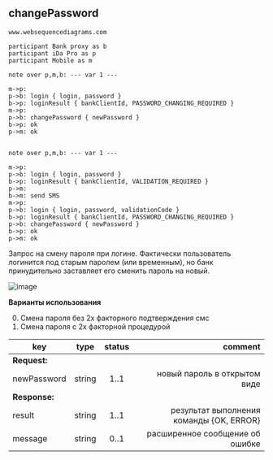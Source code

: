 ## changePassword

```text
www.websequencediagrams.com

participant Bank proxy as b
participant iDa Pro as p
participant Mobile as m

note over p,m,b: --- var 1 ---

m->p:
p->b: login { login, password }
b->p: loginResult { bankClientId, PASSWORD_CHANGING_REQUIRED }
m->p:
p->b: changePassword { newPassword }
b->p: ok
p->m: ok


note over p,m,b: --- var 1 ---

m->p:
p->b: login { login, password }
b->p: loginResult { bankClientId, VALIDATION_REQUIRED }
p->m:
b->m: send SMS
m->p:
p->b: login { login, password, validationCode }
b->p: loginResult { bankClientId, PASSWORD_CHANGING_REQUIRED }
p->b: changePassword { newPassword }
b->p: ok
p->m: ok
```

Запрос на смену пароля при логине. Фактически пользователь логинится под старым паролем (или временным), но банк принудительно заставляет его сменить пароль на новый.

![image](https://www.websequencediagrams.com/cgi-bin/cdraw?lz=cGFydGljaXBhbnQgQmFuayBwcm94eSBhcyBiCgAQDGlEYSBQcm8gYXMgcAAMDU1vYmlsZSBhcyBtCgpub3RlIG92ZXIgcCxtLGI6IC0tLSB2YXIgMSAtLS0KCm0tPnA6CnAtPmI6IGxvZ2luIHsAAgYsIHBhc3N3b3JkIH0KYi0-cAAZB1Jlc3VsdCB7IGJhbmtDbGllbnRJZCwgUEFTU1dPUkRfQ0hBTkdJTkdfUkVRVUlSRUQgfQBYDWNoYW5nZVAAVAh7IG5ldwAFCQBiCG9rCnAtPm0ABAUAgSkbMgB2TlZBTElEQVRJT04AgTEMAIEEBQpiAIEKBXNlbmQgU01TAIITJCwgdmFsaWRhdGlvbkNvZGUAggVCAIILNg&s=default)

**Варианты использования**

0. Смена пароля без 2х факторного подтверждения смс
0. Смена пароля с 2х факторной процедурой

key | type | status | comment
--- | ---- | :----: | ---:
**Request:** | | |
newPassword | string | 1..1 | новый пароль в открытом виде
**Response:** | | |
result | string | 1..1 | результат выполнения команды {OK, ERROR}
message | string | 0..1 | расширенное сообщение об ошибке
